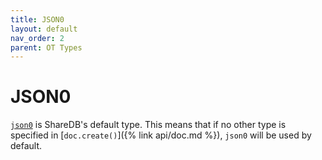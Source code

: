 ```yaml
---
title: JSON0
layout: default
nav_order: 2
parent: OT Types
---
```


# JSON0

[`json0`](https://github.com/ottypes/json0) is ShareDB's default type. This means that if no other type is specified in [`doc.create()`]({% link api/doc.md %}), `json0` will be used by default.
